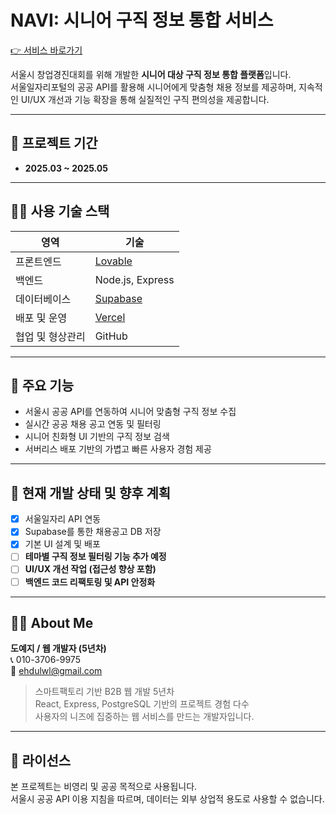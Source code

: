 # NAVI: 시니어 구직 정보 통합 서비스

[👉 서비스 바로가기](https://navi-jobgo.vercel.app/)

서울시 창업경진대회를 위해 개발한 **시니어 대상 구직 정보 통합 플랫폼**입니다.  
서울일자리포털의 공공 API를 활용해 시니어에게 맞춤형 채용 정보를 제공하며, 지속적인 UI/UX 개선과 기능 확장을 통해 실질적인 구직 편의성을 제공합니다.

---

## 📆 프로젝트 기간

- **2025.03 ~ 2025.05**

---

## 👩‍💻 사용 기술 스택

| 영역          | 기술 |
|---------------|------|
| 프론트엔드    | [Lovable](https://lovable.studio/) |
| 백엔드        | Node.js, Express |
| 데이터베이스   | [Supabase](https://supabase.io/) |
| 배포 및 운영   | [Vercel](https://vercel.com/) |
| 협업 및 형상관리 | GitHub |

---

## 🔗 주요 기능

- 서울시 공공 API를 연동하여 시니어 맞춤형 구직 정보 수집
- 실시간 공공 채용 공고 연동 및 필터링
- 시니어 친화형 UI 기반의 구직 정보 검색
- 서버리스 배포 기반의 가볍고 빠른 사용자 경험 제공

---

## 🔧 현재 개발 상태 및 향후 계획

- [x] 서울일자리 API 연동
- [x] Supabase를 통한 채용공고 DB 저장
- [x] 기본 UI 설계 및 배포
- [ ] **테마별 구직 정보 필터링 기능 추가 예정**
- [ ] **UI/UX 개선 작업 (접근성 향상 포함)**
- [ ] **백엔드 코드 리팩토링 및 API 안정화**

---

## 🙋‍♀️ About Me

**도예지 / 웹 개발자 (5년차)**  
📞 010-3706-9975  
📧 ehdulwl@gmail.com  

> 스마트팩토리 기반 B2B 웹 개발 5년차  
> React, Express, PostgreSQL 기반의 프로젝트 경험 다수  
> 사용자의 니즈에 집중하는 웹 서비스를 만드는 개발자입니다.

---


## 📝 라이선스

본 프로젝트는 비영리 및 공공 목적으로 사용됩니다.  
서울시 공공 API 이용 지침을 따르며, 데이터는 외부 상업적 용도로 사용할 수 없습니다.
